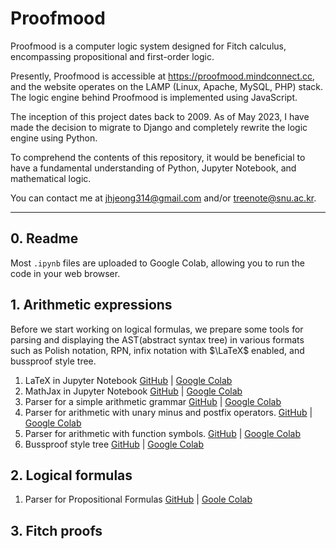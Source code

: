 # Proofmood


Proofmood is a computer logic system designed for Fitch calculus, encompassing propositional and first-order logic.

Presently, Proofmood is accessible at https://proofmood.mindconnect.cc, and the website operates on the LAMP (Linux, Apache, MySQL, PHP) stack. The logic engine behind Proofmood is implemented using JavaScript.

The inception of this project dates back to 2009. As of May 2023, I have made the decision to migrate to Django and completely rewrite the logic engine using Python.

To comprehend the contents of this repository, it would be beneficial to have a fundamental understanding of Python, Jupyter Notebook, and mathematical logic.

You can contact me at jhjeong314@gmail.com and/or treenote@snu.ac.kr.

---

## 0. Readme

Most `.ipynb` files are uploaded to Google Colab, allowing you to run the code in your web browser.

## 1. Arithmetic expressions

Before we start working on logical formulas, we prepare some tools for parsing and displaying the AST(abstract syntax tree) in various formats such as Polish notation, RPN, infix notation with $\LaTeX$ enabled, and bussproof style tree.

1. LaTeX in Jupyter Notebook [GitHub](./latex_in_jupyternotebook.ipynb) | [Google Colab](https://colab.research.google.com/drive/1JRn8m4_t77R-gJqjFSXiKaikWcDMQAnS?usp=sharing)
1. MathJax in Jupyter Notebook [GitHub](./mathjax_in_jupyternotebook.ipynb) | [Google Colab](https://colab.research.google.com/drive/1rywvvBl6WIMHzCdW-HeH69kbf9XYjxCW?usp=sharing)
1. Parser for a simple arithmetic grammar [GitHub](./arith4parser.ipynb) | [Google Colab](https://colab.research.google.com/drive/1vpzjogSZi-QOx0QnBOxgPPFZkEJVKU1b?usp=sharing)
1. Parser for arithmetic with unary minus and postfix operators. [GitHub](./arith5parser.ipynb) | [Google Colab](https://colab.research.google.com/drive/18niproAYizRP6BzWXYsCK6wGc0GJse1U?usp=sharing)
1. Parser for arithmetic with function symbols. [GitHub](./arith6parser.ipynb) | [Google Colab](https://colab.research.google.com/drive/1eAV9i2jEN39hfL7RbOsKnIW7qi-YveJa?usp=sharing)
1. Bussproof style tree [GitHub](./arith7parser.ipynb) | [Google Colab](https://colab.research.google.com/drive/1Rv_vqzg8BtrmRfc16FwVsPYh3zNR07LE?usp=sharing)

## 2. Logical formulas

1. Parser for Propositional Formulas [GitHub](./logic_parser.ipynb) | [Goole Colab](https://colab.research.google.com/drive/1ZlanSUrOCbLW0mJgMsUDdV8bF4B0Ab66?usp=sharing)

## 3. Fitch proofs
